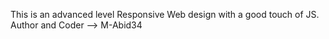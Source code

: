 This is an advanced level Responsive Web design with a good touch of JS.<br>
Author and Coder --> M-Abid34
